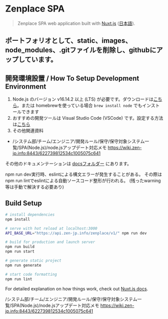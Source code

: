 # Zenplace SPA

> Zenplace SPA web application built with [Nuxt.js](https://nuxtjs.org) ([日本語](https://ja.nuxtjs.org)).


## ポートフォリオとして、static、images、node_modules、.gitファイルを削除し、githubにアップしています。


## 開発環境設置 / How To Setup Development Environment

1. Node.js のバージョン v16.14.2 以上 (LTS) が必要です。ダウンロードは[こちら](https://nodejs.org/en/)。または homebrewを使っている場合 `brew install node` でもインストールできます
2. おすすめの開発ツールは Visual Studio Code (VSCode) です。設定する方法は[こちら](docs/vscode.md)
3. その他関連資料
  - /システム部/チーム/エンジニア/開発ルール/保守/保守対象システム一覧/SPA(Node.js)/node.jsアップデート対応メモ
    https://wiki.zen-jp.info:8443/622739812534c1005075c641

その他のドキュメンテーションは [docsフォルダー](docs/) にあります。

npm run dev実行時、eslintによる構文エラーが発生することがある。
その際はnpm run lintでeslintによる自動ソースコード整形が行われる。
(残ったwarning等は手動で解決する必要あり)

## Build Setup

``` bash
# install dependencies
npm install

# serve with hot reload at localhost:3000
API_BASE_URL="https://api.zen-jp.info/zenplace/v1/" npm run dev

# build for production and launch server
npm run build
npm run start

# generate static project
npm run generate

# start code formatting
npm run lint

```

For detailed explanation on how things work, check out [Nuxt.js docs](https://nuxtjs.org).

/システム部/チーム/エンジニア/開発ルール/保守/保守対象システム一覧/SPA(Node.js)/node.jsアップデート対応メモ
https://wiki.zen-jp.info:8443/622739812534c1005075c641
